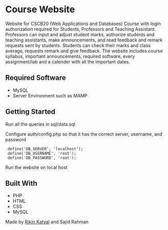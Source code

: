 # Course Website
Website for CSCB20 (Web Applications and Databases) Course with login authorization required for Students, Professors and Teaching
Assistant. Professors can input and adjust student marks, authorize students and teaching assistants, make announcements, and read
feedback and remark requests sent by students. Students can check their marks and class average, requests remark and give feedback.
The website includes course syllabus, important announcements, required software, every assignment/lab and a calender with all the
important dates.

## Required Software
- MySQL
- Server Environment such as MAMP

## Getting Started
Run all the queries in sql/data.sql

Configure auth/config.php so that it has the correct server, username, and password
```
 define('DB_SERVER', 'localhost');
 define('DB_USERNAME', 'root');
 define('DB_PASSWORD', 'root');
```
Run the website on local host

## Built With
- PHP
- HTML
- CSS
- MySQL

Made by [Rikin Katyal](https://github.com/sirvar) and Sajid Rahman
